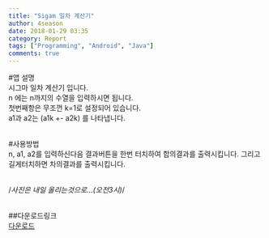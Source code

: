 ```yaml
---
title: "Sigam 일차 계산기"
author: 4season
date: 2018-01-29 03:35
category: Report
tags: ["Programming", "Android", "Java"]
comments: true
---
```


#앱 설명 <br>
시그마 일차 계산기 입니다. <br>
n 에는 n까지의 수열을 입력하시면 됩니다. <br>
첫번째항은 무조껀 k=1로 설정되어 있습니다. <br>
a1과 a2는 (a1k +- a2k) 를 나타냅니다. <br> <br>

#사용방법 <br>
n, a1, a2를 입력하신다음 결과버튼을 한번 터치하여 합의결과를 출력시킵니다. 그리고 길게터치하면 차의결과를 출력시킵니다. <br> <br>

/*사진은 내일 올리는것으로...(오전3시)*/ <br> <br>

##다운로드링크 <br>
[다운로드](https://drive.google.com/open?id=1Ru4TN8oZNubk70uGa2zGpLw-lEFiR0Yq) <br>
